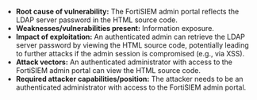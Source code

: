 - **Root cause of vulnerability:** The FortiSIEM admin portal reflects the LDAP server password in the HTML source code.
- **Weaknesses/vulnerabilities present:** Information exposure.
- **Impact of exploitation:** An authenticated admin can retrieve the LDAP server password by viewing the HTML source code, potentially leading to further attacks if the admin session is compromised (e.g., via XSS).
- **Attack vectors:** An authenticated administrator with access to the FortiSIEM admin portal can view the HTML source code.
- **Required attacker capabilities/position:** The attacker needs to be an authenticated administrator with access to the FortiSIEM admin portal.